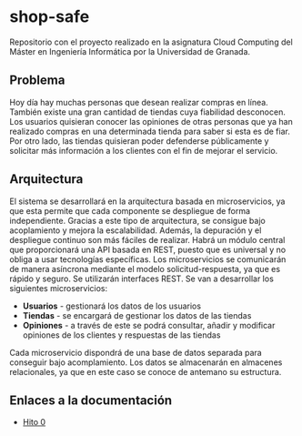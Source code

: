 # shop-safe
Repositorio con el proyecto realizado en la asignatura Cloud Computing del Máster en Ingeniería Informática por la Universidad de Granada.

## Problema
Hoy día hay muchas personas que desean realizar compras en línea. También existe una gran cantidad de tiendas cuya fiabilidad desconocen. Los usuarios quisieran conocer las opiniones de otras personas que ya han realizado compras en una determinada tienda para saber si esta es de fiar. Por otro lado, las tiendas quisieran poder defenderse públicamente y solicitar más información a los clientes con el fin de mejorar el servicio.

## Arquitectura
El sistema se desarrollará en la arquitectura basada en microservicios, ya que esta permite que cada componente se despliegue de forma independiente. Gracias a este tipo de arquitectura, se consigue bajo acoplamiento y mejora la escalabilidad. Además, la depuración y el despliegue continuo son más fáciles de realizar. Habrá un módulo central que proporcionará una API basada en REST, puesto que es universal y no obliga a usar tecnologías específicas. Los microservicios se comunicarán de manera asíncrona mediante el modelo solicitud-respuesta, ya que es rápido y seguro. Se utilizarán interfaces REST. Se van a desarrollar los siguientes microservicios:
* **Usuarios** - gestionará los datos de los usuarios
* **Tiendas** - se encargará de gestionar los datos de las tiendas
* **Opiniones** - a través de este se podrá consultar, añadir y modificar opiniones de los clientes y respuestas de las tiendas

Cada microservicio dispondrá de una base de datos separada para conseguir bajo acomplamiento. Los datos se almacenarán en almacenes relacionales, ya que en este caso se conoce de antemano su estructura.

## Enlaces a la documentación
* [Hito 0](https://github.com/januszewskimar/CC-proyecto/blob/main/docs/hito-1.md)
